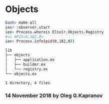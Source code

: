 # Objects

```bash
bash> make all
iex> :observer.start
iex> Process.whereis Elixir.Objects.Registry
#=> #PID<0.182.0>
iex> Process.info(pid(0,182,0))
```

```bash
lib
├── objects
│   ├── application.ex
│   ├── builder.ex
│   └── registry.ex
└── objects.ex

1 directory, 4 files
```

### 14 November 2018 by Oleg G.Kapranov

[1]:  https://elixirschool.com/en/
[2]:  https://elixir-lang.org/getting-started/introduction.html
[3]:  https://hexdocs.pm/elixir/Process.html
[4]:  https://hexdocs.pm/elixir/GenServer.html
[5]:  https://hexdocs.pm/elixir/Agent.html
[6]:  https://wunsh.ru/docs/processes.html
[7]:  https://wunsh.ru/docs/mix-otp/genserver
[8]:  https://wunsh.ru/docs/mix-otp/agent.html
[9]:  https://elixir-lang.org/getting-started/meta/macros.html
[10]: https://elixirschool.com/en/lessons/advanced/metaprogramming/
[11]: https://www.bignerdranch.com/blog/getting-started-with-elixir-metaprogramming/
[12]: https://dockyard.com/blog/2016/08/16/the-minumum-knowledge-you-need-to-start-metaprogramming-in-elixir
[13]: https://hackernoon.com/understanding-elixir-macros-3464e141434c
[14]: https://code.tutsplus.com/articles/elixir-metaprogramming-basics--cms-30011
[15]: https://medium.com/blackode/write-your-first-macro-elixir-meta-programming-31037e1d83bf
[16]: https://medium.com/@Mike_Andr/understanding-elixirs-macros-by-phoenix-example-e99827a60987
[17]: https://www.theerlangelist.com/article/macros_1
[18]: https://www.theerlangelist.com/article/macros_2
[19]: https://www.theerlangelist.com/article/macros_3
[20]: https://www.theerlangelist.com/article/macros_4
[21]: https://www.theerlangelist.com/article/macros_5
[22]: https://www.theerlangelist.com/article/macros_6
